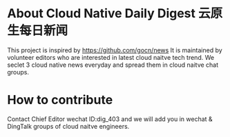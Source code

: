 # About Cloud Native Daily Digest 云原生每日新闻

This project is inspired by https://github.com/gocn/news
It is maintained by volunteer editors who are interested in latest cloud naitve tech trend.
We seclet 3 cloud native news everyday and spread them in cloud naitve chat groups.


# How to contribute
Contact Chief Editor wechat ID:dig_403 and we will add you in wechat & DingTalk groups of cloud naitve engineers.
